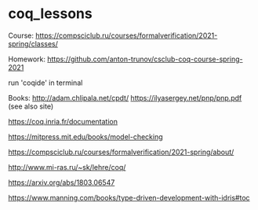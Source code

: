 # coq_lessons

Course:
https://compsciclub.ru/courses/formalverification/2021-spring/classes/


Homework:
https://github.com/anton-trunov/csclub-coq-course-spring-2021



run 'coqide' in terminal



Books:
http://adam.chlipala.net/cpdt/
https://ilyasergey.net/pnp/pnp.pdf  (see also site)



https://coq.inria.fr/documentation

https://mitpress.mit.edu/books/model-checking

https://compsciclub.ru/courses/formalverification/2021-spring/about/

http://www.mi-ras.ru/~sk/lehre/coq/

https://arxiv.org/abs/1803.06547

https://www.manning.com/books/type-driven-development-with-idris#toc
